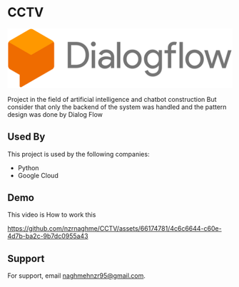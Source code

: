 # CCTV
![plot](./Dialogflow_logo.svg)

Project in the field of artificial intelligence and chatbot construction
But consider that only the backend of the system was handled and the pattern design was done by Dialog Flow

## Used By

This project is used by the following companies:

- Python
- Google Cloud 


## Demo

This video is How to work this

https://github.com/nzrnaghme/CCTV/assets/66174781/4c6c6644-c60e-4d7b-ba2c-9b7dc0955a43

## Support

For support, email naghmehnzr95@gmail.com.

